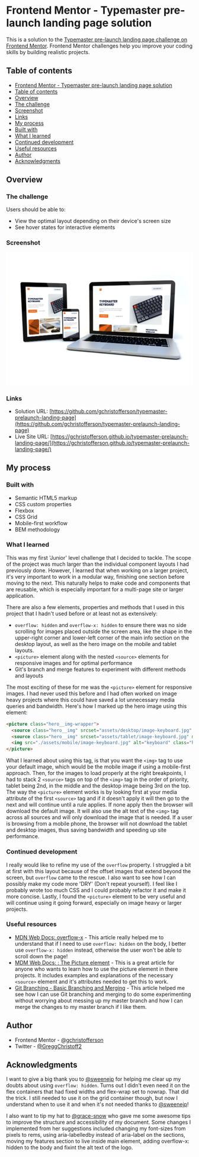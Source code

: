 # Frontend Mentor - Typemaster pre-launch landing page solution

This is a solution to the [Typemaster pre-launch landing page challenge on Frontend Mentor](). Frontend Mentor challenges help you improve your coding skills by building realistic projects.

## Table of contents

- [Frontend Mentor - Typemaster pre-launch landing page solution](#frontend-mentor---typemaster-pre-launch-landing-page-solution)
- [Table of contents](#table-of-contents)
- [Overview](#overview)
- [The challenge](#the-challenge)
- [Screenshot](#screenshot)
- [Links](#links)
- [My process](#my-process)
- [Built with](#built-with)
- [What I learned](#what-i-learned)
- [Continued development](#continued-development)
- [Useful resources](#useful-resources)
- [Author](#author)
- [Acknowledgments](#acknowledgments)
 

## Overview

### The challenge

Users should be able to:

- View the optimal layout depending on their device's screen size
- See hover states for interactive elements

### Screenshot

![](./assets/shared/screenshot.jpg)


### Links

- Solution URL: [https://github.com/gchristofferson/typemaster-prelaunch-landing-page](https://github.com/gchristofferson/typemaster-prelaunch-landing-page)
- Live Site URL: [https://gchristofferson.github.io/typemaster-prelaunch-landing-page/](https://gchristofferson.github.io/typemaster-prelaunch-landing-page/)

## My process

### Built with

- Semantic HTML5 markup
- CSS custom properties
- Flexbox
- CSS Grid
- Mobile-first workflow
- BEM methodology


### What I learned

This was my first 'Junior' level challenge that I decided to tackle.  The scope of the project was much larger than the individual component layouts I had previously done. However, I learned that when working on a larger project, it's very important to work in a modular way, finishing one section before moving to the next.  This naturally helps to make code and components that are reusable, which is especially important for a multi-page site or larger application.  

There are also a few elements, properties and methods that I used in this project that I hadn't used before or at least not as extensively:
- `overflow: hidden` and `overflow-x: hidden` to ensure there was no side scrolling for images placed outside the screen area, like the shape in the upper-right corner and lower-left corner of the main info section on the desktop layout, as well as the hero image on the mobile and tablet layouts.
- `<picture>` element along with the nested `<source>` elements for responsive images and for optimal performance
- Git's branch and merge features to experiment with different methods and layouts

The most exciting of these for me was the `<picture>` element for responsive images.  I had never used this before and I had often worked on image heavy projects where this could have saved a lot unnecessary media queries and bandwidth.  Here's how I marked up the hero image using this element:

```html
<picture class="hero__img-wrapper">
  <source class="hero__img" srcset="assets/desktop/image-keyboard.jpg" media="(min-width: 1200px)">
  <source class="hero__img" srcset="assets/tablet/image-keyboard.jpg" media="(min-width: 535px)">
  <img src="./assets/mobile/image-keyboard.jpg" alt="keyboard" class="hero__img">
</picture>
```
What I learned about using this tag, is that you want the `<img>` tag to use your default image, which would be the mobile image if using a mobile-first approach.  Then, for the images to load properly at the right breakpoints, I had to stack 2 `<source>` tags on top of the `<img>` tag in the order of priority, tablet being 2nd, in the middle and the desktop image being 3rd on the top.  The way the `<picture>` element works is by looking first at your media attribute of the first `<source>` tag and if it doesn't apply it will then go to the next and will continue until a rule applies. If none apply then the browser will download the default image.  It will also use the alt text of the `<img>` tag across all sources and will only download the image that is needed.  If a user is browsing from a mobile phone, the browser will not download the tablet and desktop images, thus saving bandwidth and speeding up site performance.


### Continued development

I really would like to refine my use of the `overflow` property.  I struggled a bit at first with this layout because of the offset images that extend beyond the screen, but `overflow` came to the rescue.  I also want to see how I can possibly make my code more 'DRY' (Don't repeat yourself).  I feel like I probably wrote too much CSS and I could probably refactor it and make it more concise.  Lastly, I found the `<picture>` element to be very useful and will continue using it going forward, especially on image heavy or larger projects.

### Useful resources

- [MDN Web Docs: overflow-x](https://developer.mozilla.org/en-US/docs/Web/CSS/overflow-x) - This article really helped me to understand that if I need to use `overflow: hidden` on the body, I better use `overflow-x: hidden` instead, otherwise the user won't be able to scroll down the page! 
- [MDM Web Docs: <picture>: The Picture element](https://developer.mozilla.org/en-US/docs/Web/HTML/Element/picture) - This is a great article for anyone who wants to learn how to use the picture element in there projects.  It includes examples and explanations of the necessary `<source>` element and it's attributes needed to get this to work.
- [Git Branching - Basic Branching and Merging](https://git-scm.com/book/en/v2/Git-Branching-Basic-Branching-and-Merging) - This article helped me see how I can use Git branching and merging to do some experimenting without worrying about messing up my master branch and how I can merge the changes to my master branch if I like them.  

## Author

- Frontend Mentor - [@gchristofferson](https://www.frontendmentor.io/profile/gchristofferson)
- Twitter - [@GreggChristoff2](https://twitter.com/GreggChristoff2)

## Acknowledgments

I want to give a big thank you to [@sweenejp](https://www.frontendmentor.io/profile/sweenejp) for helping me clear up my doubts about using `overflow: hidden`.  Turns out I didn't even need it on the flex containers that had fixed widths and flex-wrap set to nowrap.  That did the trick. I still needed to use it on the grid container though, but now I understand when to use it and when it's not needed thanks to [@sweenejp](https://www.frontendmentor.io/profile/sweenejp)!

I also want to tip my hat to [@grace-snow](https://www.frontendmentor.io/profile/grace-snow) who gave me some awesome tips to improve the structure and accessibility of my document.  Some changes I implemented from her suggestions included changing my font-sizes from pixels to rems, using aria-labelledby instead of aria-label on the sections, moving my features section to live inside main element, adding overflow-x: hidden to the body and fixint the alt text of the logo.


